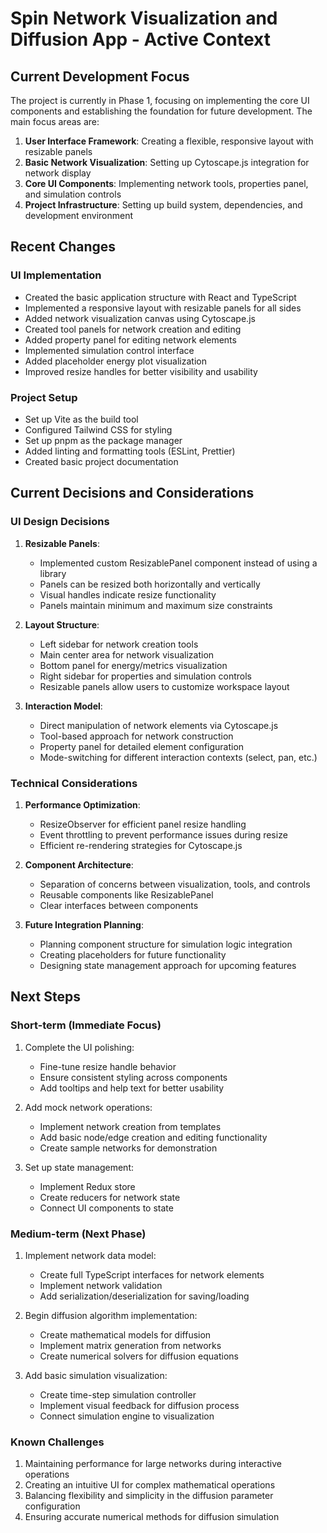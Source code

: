 # Spin Network Visualization and Diffusion App - Active Context

## Current Development Focus

The project is currently in Phase 1, focusing on implementing the core UI components and establishing the foundation for future development. The main focus areas are:

1. **User Interface Framework**: Creating a flexible, responsive layout with resizable panels
2. **Basic Network Visualization**: Setting up Cytoscape.js integration for network display
3. **Core UI Components**: Implementing network tools, properties panel, and simulation controls
4. **Project Infrastructure**: Setting up build system, dependencies, and development environment

## Recent Changes

### UI Implementation
- Created the basic application structure with React and TypeScript
- Implemented a responsive layout with resizable panels for all sides
- Added network visualization canvas using Cytoscape.js
- Created tool panels for network creation and editing
- Added property panel for editing network elements
- Implemented simulation control interface
- Added placeholder energy plot visualization
- Improved resize handles for better visibility and usability

### Project Setup
- Set up Vite as the build tool
- Configured Tailwind CSS for styling
- Set up pnpm as the package manager
- Added linting and formatting tools (ESLint, Prettier)
- Created basic project documentation

## Current Decisions and Considerations

### UI Design Decisions
1. **Resizable Panels**: 
   - Implemented custom ResizablePanel component instead of using a library
   - Panels can be resized both horizontally and vertically
   - Visual handles indicate resize functionality
   - Panels maintain minimum and maximum size constraints

2. **Layout Structure**:
   - Left sidebar for network creation tools
   - Main center area for network visualization
   - Bottom panel for energy/metrics visualization
   - Right sidebar for properties and simulation controls
   - Resizable panels allow users to customize workspace layout

3. **Interaction Model**:
   - Direct manipulation of network elements via Cytoscape.js
   - Tool-based approach for network construction
   - Property panel for detailed element configuration
   - Mode-switching for different interaction contexts (select, pan, etc.)

### Technical Considerations

1. **Performance Optimization**:
   - ResizeObserver for efficient panel resize handling
   - Event throttling to prevent performance issues during resize
   - Efficient re-rendering strategies for Cytoscape.js

2. **Component Architecture**:
   - Separation of concerns between visualization, tools, and controls
   - Reusable components like ResizablePanel
   - Clear interfaces between components

3. **Future Integration Planning**:
   - Planning component structure for simulation logic integration
   - Creating placeholders for future functionality
   - Designing state management approach for upcoming features

## Next Steps

### Short-term (Immediate Focus)
1. Complete the UI polishing:
   - Fine-tune resize handle behavior
   - Ensure consistent styling across components
   - Add tooltips and help text for better usability

2. Add mock network operations:
   - Implement network creation from templates
   - Add basic node/edge creation and editing functionality
   - Create sample networks for demonstration

3. Set up state management:
   - Implement Redux store
   - Create reducers for network state
   - Connect UI components to state

### Medium-term (Next Phase)
1. Implement network data model:
   - Create full TypeScript interfaces for network elements
   - Implement network validation
   - Add serialization/deserialization for saving/loading

2. Begin diffusion algorithm implementation:
   - Create mathematical models for diffusion
   - Implement matrix generation from networks
   - Create numerical solvers for diffusion equations

3. Add basic simulation visualization:
   - Create time-step simulation controller
   - Implement visual feedback for diffusion process
   - Connect simulation engine to visualization

### Known Challenges
1. Maintaining performance for large networks during interactive operations
2. Creating an intuitive UI for complex mathematical operations
3. Balancing flexibility and simplicity in the diffusion parameter configuration
4. Ensuring accurate numerical methods for diffusion simulation
